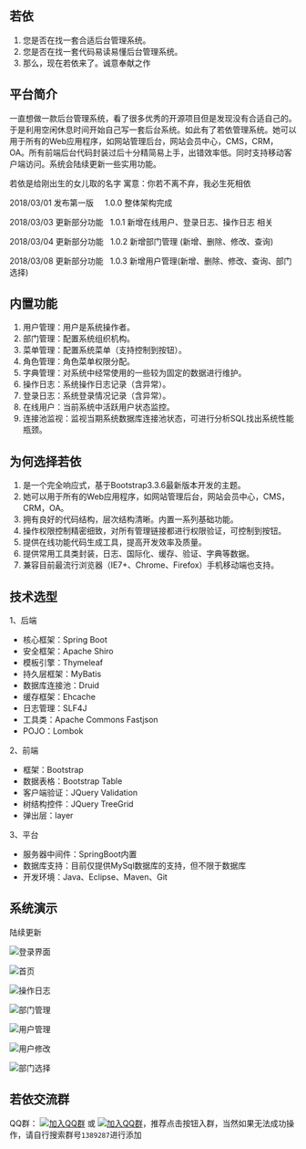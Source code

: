 ## 若依

1.	您是否在找一套合适后台管理系统。
2.	您是否在找一套代码易读易懂后台管理系统。
3.	那么，现在若依来了。诚意奉献之作

## 平台简介

一直想做一款后台管理系统，看了很多优秀的开源项目但是发现没有合适自己的。于是利用空闲休息时间开始自己写一套后台系统。如此有了若依管理系统。她可以用于所有的Web应用程序，如网站管理后台，网站会员中心，CMS，CRM，OA。所有前端后台代码封装过后十分精简易上手，出错效率低。同时支持移动客户端访问。系统会陆续更新一些实用功能。

若依是给刚出生的女儿取的名字 寓意：你若不离不弃，我必生死相依

2018/03/01 发布第一版     1.0.0 整体架构完成

2018/03/03 更新部分功能   1.0.1 新增在线用户、登录日志、操作日志 相关

2018/03/04 更新部分功能   1.0.2 新增部门管理 (新增、删除、修改、查询)

2018/03/08 更新部分功能   1.0.3 新增用户管理(新增、删除、修改、查询、部门选择)

## 内置功能

1.	用户管理：用户是系统操作者。
2.	部门管理：配置系统组织机构。
3.	菜单管理：配置系统菜单（支持控制到按钮）。
4.	角色管理：角色菜单权限分配。
5.	字典管理：对系统中经常使用的一些较为固定的数据进行维护。
6.	操作日志：系统操作日志记录（含异常）。
7.	登录日志：系统登录情况记录（含异常）。
8.	在线用户：当前系统中活跃用户状态监控。
9.	连接池监视：监视当期系统数据库连接池状态，可进行分析SQL找出系统性能瓶颈。

##  为何选择若依

1.	是一个完全响应式，基于Bootstrap3.3.6最新版本开发的主题。
2.	她可以用于所有的Web应用程序，如网站管理后台，网站会员中心，CMS，CRM，OA。
3.	拥有良好的代码结构，层次结构清晰。内置一系列基础功能。
4.	操作权限控制精密细致，对所有管理链接都进行权限验证，可控制到按钮。
5.	提供在线功能代码生成工具，提高开发效率及质量。
6.	提供常用工具类封装，日志、国际化、缓存、验证、字典等数据。
7.	兼容目前最流行浏览器（IE7+、Chrome、Firefox）手机移动端也支持。

## 技术选型

1、后端

* 核心框架：Spring Boot
* 安全框架：Apache Shiro
* 模板引擎：Thymeleaf
* 持久层框架：MyBatis
* 数据库连接池：Druid
* 缓存框架：Ehcache
* 日志管理：SLF4J
* 工具类：Apache Commons Fastjson
* POJO：Lombok

2、前端

* 框架：Bootstrap
* 数据表格：Bootstrap Table
* 客户端验证：JQuery Validation
* 树结构控件：JQuery TreeGrid
* 弹出层：layer

3、平台

* 服务器中间件：SpringBoot内置
* 数据库支持：目前仅提供MySql数据库的支持，但不限于数据库
* 开发环境：Java、Eclipse、Maven、Git

## 系统演示

陆续更新

![登录界面](https://static.oschina.net/uploads/space/2018/0301/160757_fnZP_1438828.png)

![首页](https://static.oschina.net/uploads/space/2018/0301/221159_e9GB_1438828.png)

![操作日志](https://static.oschina.net/uploads/space/2018/0303/011028_xWoa_1438828.png)

![部门管理](https://static.oschina.net/uploads/space/2018/0304/133113_AJe1_1438828.png)

![用户管理](https://static.oschina.net/uploads/space/2018/0307/222556_93xK_1438828.png)

![用户修改](https://static.oschina.net/uploads/space/2018/0307/223430_cSVy_1438828.png)

![部门选择](https://static.oschina.net/uploads/space/2018/0307/222938_AGLO_1438828.png)

## 若依交流群

QQ群： [![加入QQ群](https://img.shields.io/badge/QQ群-1389287-blue.svg)](http://shang.qq.com/wpa/qunwpa?idkey=9a7d9f3274e4bfbf7e40e4a485ff6dc2adbeee8086ce39e40667ed4387414f12) 或 [![加入QQ群](https://img.shields.io/badge/QQ群-1389287-blue.svg)](https://jq.qq.com/?_wv=1027&k=5ONbr1w)，推荐点击按钮入群，当然如果无法成功操作，请自行搜索群号`1389287`进行添加